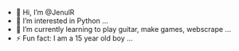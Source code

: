 - 👋 Hi, I’m @JenulR
- 👀 I’m interested in Python ...
- 🌱 I’m currently learning to play guitar, make games, webscrape ...
- ⚡ Fun fact: I am a 15 year old boy ...
